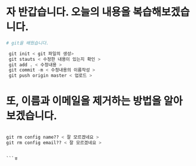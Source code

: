 
# 자 반갑습니다. 오늘의 내용을 복습해보겠습니다.

```python
# git을 배웠습니다.

 git init < git 파일의 생성>
 git stauts < 수정한 내용이 있는지 확인 >
 git add . < 수정내용 >
 git commit -m < 수정내용의 이름작성 >
 git push origin master < 업로드 >

```

# 또, 이름과 이메일을 제거하는 방법을 알아보겠습니다.

```python

git rm config name?? < 잘 모르겠네요 >
git rm config email?? < 잘 모르겠네요 >


```ㅎ